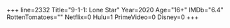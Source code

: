 +++
line=2332
Title="9-1-1: Lone Star"
Year=2020
Age="16+"
IMDb="6.4"
RottenTomatoes=""
Netflix=0
Hulu=1
PrimeVideo=0
Disney=0
+++

